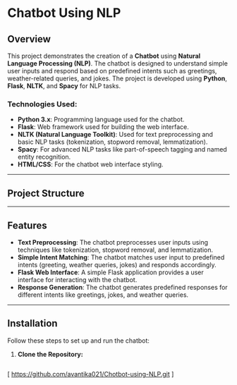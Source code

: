 # Chatbot Using NLP

## Overview

This project demonstrates the creation of a **Chatbot** using **Natural Language Processing (NLP)**. The chatbot is designed to understand simple user inputs and respond based on predefined intents such as greetings, weather-related queries, and jokes. The project is developed using **Python**, **Flask**, **NLTK**, and **Spacy** for NLP tasks.

### Technologies Used:
- **Python 3.x**: Programming language used for the chatbot.
- **Flask**: Web framework used for building the web interface.
- **NLTK (Natural Language Toolkit)**: Used for text preprocessing and basic NLP tasks (tokenization, stopword removal, lemmatization).
- **Spacy**: For advanced NLP tasks like part-of-speech tagging and named entity recognition.
- **HTML/CSS**: For the chatbot web interface styling.

---

## Project Structure


---

## Features

- **Text Preprocessing**: The chatbot preprocesses user inputs using techniques like tokenization, stopword removal, and lemmatization.
- **Simple Intent Matching**: The chatbot matches user input to predefined intents (greeting, weather queries, jokes) and responds accordingly.
- **Flask Web Interface**: A simple Flask application provides a user interface for interacting with the chatbot.
- **Response Generation**: The chatbot generates predefined responses for different intents like greetings, jokes, and weather queries.

---

## Installation

Follow these steps to set up and run the chatbot:

1. **Clone the Repository:**

   ```bash
 [ https://github.com/avantika021/Chotbot-using-NLP.git ]
